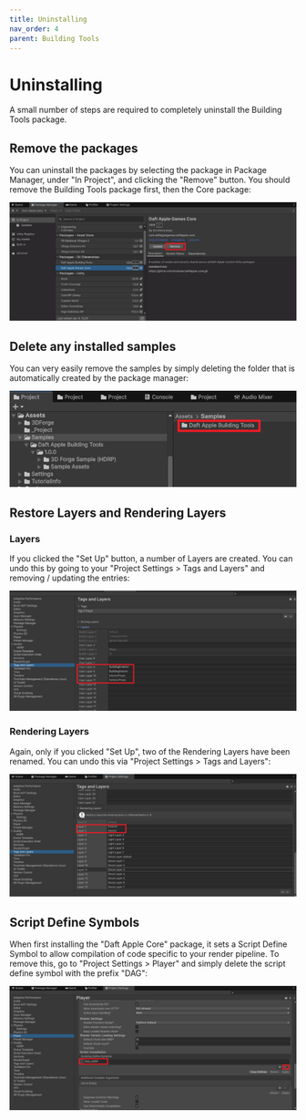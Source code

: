 ```yaml
---
title: Uninstalling
nav_order: 4
parent: Building Tools
---
```


# Uninstalling

A small number of steps are required to completely uninstall the Building Tools package.

## Remove the packages

You can uninstall the packages by selecting the package in Package Manager, under "In Project", and clicking the "Remove" button. You should remove the Building Tools package first, then the Core package:

![](.\media\uninstallpackages.png)

## Delete any installed samples

You can very easily remove the samples by simply deleting the folder that is automatically created by the package manager:

![](.\media\deletesamples.png)

## Restore Layers and Rendering Layers

### Layers

If you clicked the "Set Up" button, a number of Layers are created. You can undo this by going to your "Project Settings > Tags and Layers" and removing / updating the entries:

![](.\media\createdlayers.png)

### Rendering Layers

Again, only if you clicked "Set Up", two of the Rendering Layers have been renamed. You can undo this via "Project Settings > Tags and Layers":

![](.\media\renamedrenderlayers.png)

## Script Define Symbols

When first installing the "Daft Apple Core" package, it sets a Script Define Symbol to allow compilation of code specific to your render pipeline. To remove this, go to "Project Settings > Player" and simply delete the script define symbol with the prefix "DAG":

![](.\media\scriptdefines.png)

